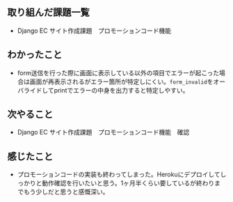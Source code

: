 ## 取り組んだ課題一覧 
- Django EC サイト作成課題　プロモーションコード機能
## わかったこと
- form送信を行った際に画面に表示している以外の項目でエラーが起こった場合は画面が再表示されるがエラー箇所が特定しにくい。`form_invalid`をオーバライドしてprintでエラーの中身を出力すると特定しやすい。
## 次やること  
- Django EC サイト作成課題　プロモーションコード機能　確認
## 感じたこと 
- プロモーションコードの実装も終わってしまった。Herokuにデプロイしてしっかりと動作確認を行いたいと思う。1ヶ月半くらい要しているが終わりまでもう少しだと思うと感慨深い。